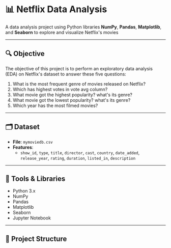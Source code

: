 # 📊 Netflix Data Analysis

A data analysis project using Python libraries **NumPy**, **Pandas**, **Matplotlib**, and **Seaborn** to explore and visualize Netflix's movies 

---

## 🔍 Objective

The objective of this project is to perform an exploratory data analysis (EDA) on Netflix's dataset to answer these five questions:

1. What is the most frequent genre of movies released on Netflix?
2. Which has highest votes in vote avg column?
3. What movie got the highest popularity? what's its genre?
4. What movie got the lowest popularity? what's its genre?
5. Which year has the most filmed movies?


---

## 🗂️ Dataset

- **File**: `mymoviedb.csv`
- **Features**:
  - `show_id`, `type`, `title`, `director`, `cast`, `country`, `date_added`, `release_year`, `rating`, `duration`, `listed_in`, `description`

---

## 🧰 Tools & Libraries

- Python 3.x
- NumPy
- Pandas
- Matplotlib
- Seaborn
- Jupyter Notebook

---

## 📁 Project Structure

